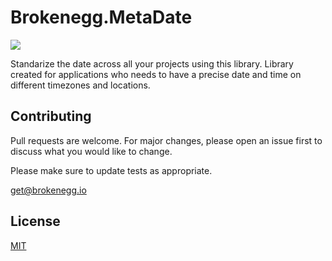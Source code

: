 # Brokenegg.MetaDate

<a href="https://github.com/brokenegg-io/Brokenegg.MetaDate/graphs/contributors" alt="Contributors">
    <img src="https://img.shields.io/github/contributors/brokenegg-io/Brokenegg.MetaDate" />
</a>
            
Standarize the date across all your projects using this library. Library created for applications who needs to have a precise date and time on different timezones and locations.


## Contributing
Pull requests are welcome. For major changes, please open an issue first to discuss what you would like to change.

Please make sure to update tests as appropriate.

[get@brokenegg.io](mailto:get@brokenegg.io)

## License
[MIT](https://choosealicense.com/licenses/mit/)
